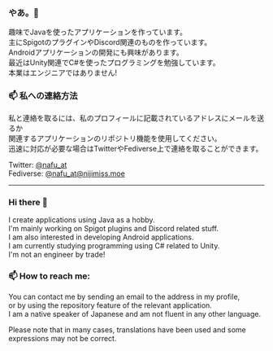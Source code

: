 ### やあ。👋
趣味でJavaを使ったアプリケーションを作っています。  
主にSpigotのプラグインやDiscord関連のものを作っています。  
Androidアプリケーションの開発にも興味があります。  
最近はUnity関連でC#を使ったプログラミングを勉強しています。  
本業はエンジニアではありません!

### 📫 私への連絡方法
私と連絡を取るには、私のプロフィールに記載されているアドレスにメールを送るか  
関連するアプリケーションのリポジトリ機能を使用してください。  
迅速に対応が必要な場合はTwitterやFediverse上で連絡を取ることができます。

Twitter: [@nafu_at](https://twitter.com/nafu_at)  
Fediverse: [@nafu_at@nijimiss.moe](https://nijimiss.moe/@nafu_at)

---

### Hi there 👋

I create applications using Java as a hobby.  
I'm mainly working on Spigot plugins and Discord related stuff.  
I am also interested in developing Android applications.  
I am currently studying programming using C# related to Unity.  
I'm not an engineer by trade!

### 📫 How to reach me:
You can contact me by sending an email to the address in my profile,  
or by using the repository feature of the relevant application.  
I am a native speaker of Japanese and am not fluent in any other language.

Please note that in many cases, translations have been used and some expressions may not be correct.

<!--
**nafu-at/nafu-at** is a ✨ _special_ ✨ repository because its `README.md` (this file) appears on your GitHub profile.

Here are some ideas to get you started:

- 🔭 I’m currently working on ...
- 🌱 I’m currently learning ...
- 👯 I’m looking to collaborate on ...
- 🤔 I’m looking for help with ...
- 💬 Ask me about ...
- 📫 How to reach me: ...
- 😄 Pronouns: ...
- ⚡ Fun fact: ...
-->
